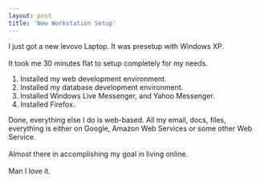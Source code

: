 ```yaml
---
layout: post
title: 'New Workstation Setup'
---
```

I just got a new levovo Laptop.  It was presetup with Windows XP.<br /><br />It took me 30 minutes flat to setup completely for my needs.<br /><ol class="mainlist"><li>Installed my web development environment.</li><li>Installed my database development environment.</li><li>Installed Windows Live Messenger, and Yahoo Messenger.</li><li>Installed Firefox.<br /></li></ol>Done, everything else I do is web-based.  All my email, docs, files, everything is either on Google, Amazon Web Services or some other Web Service.<br /><br />Almost there in accomplishing my goal in living online.<br /><br />Man I love it.